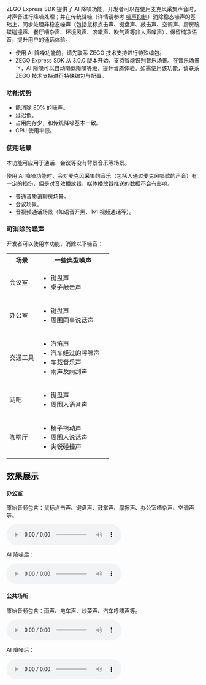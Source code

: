 ZEGO Express SDK 提供了 AI 降噪功能，开发者可以在使用麦克风采集声音时，对声音进行降噪处理；并在传统降噪（详情请参考 [噪声抑制](!AudioAdvanced/Audio_3A_Processing)）消除稳态噪声的基础上，同步处理非稳态噪声（包括鼠标点击声、键盘声、敲击声、空调声、厨房碗碟碰撞声、餐厅嘈杂声、环境风声、咳嗽声、吹气声等非人声噪声），保留纯净语音，提升用户的通话体验。

<div class="mk-warning">

- 使用 AI 降噪功能前，请先联系 ZEGO 技术支持进行特殊编包。
- ZEGO Express SDK 从 3.0.0 版本开始，支持智能识别音乐场景。在音乐场景下，AI 降噪可以自动降低降噪等级，提升音质体验。如需使用该功能，请联系 ZEGO 技术支持进行特殊编包与配置。
</div>

### 功能优势

- 能消除 80% 的噪声。
- 延迟低。
- 占用内存少，和传统降噪基本一致。
- CPU 使用率低。


### 使用场景

本功能可应用于通话、会议等没有背景音乐等场景。

<div class="mk-warning">

使用 AI 降噪功能时，会对麦克风采集的音乐（包括人通过麦克风唱歌的声音）有一定的损伤，但是对音效播放器、媒体播放器推送的数据不会有影响。
</div>

- 普通音质语聊房场景。
- 会议场景。
- 音视频通话场景（如语音开黑、1v1 视频通话等）。


### 可消除的噪声

开发者可以使用本功能，消除以下噪音：

<table>
  <colgroup>
    <col width="30%">
    <col width="70%">
  </colgroup>
  <tbody><tr>
    <th>场景</th>
    <th>一些典型噪声</th>
  </tr>
  <tr>
    <td>会议室</td>
    <td><ul><li>键盘声</li><li>桌子敲击声</li></ul></td>
  </tr>
  <tr>
    <td>办公室</td>
    <td><ul><li>键盘声</li><li>周围同事说话声</li></ul></td>
  </tr>
  <tr>
    <td>交通工具</td>
    <td><ul>
<li>汽笛声</li>
<li>汽车经过的呼啸声</li>
<li>车载音乐声</li>
<li>雨声及雨刮声</li>
</ul></td>
  </tr>
  <tr>
    <td>网吧</td>
    <td><ul>
<li>键盘声</li>
<li>周围人语音声</li>
</ul></td>
  </tr>
  <tr>
    <td>咖啡厅</td>
    <td><ul>
<li>椅子拖动声</li>
<li>周围人说话声</li>
<li>尖锐碰撞声</li>
</ul></td>
  </tr>
</tbody></table>

## 效果展示

#### 办公室

原始音频包含：鼠标点击声、键盘声、鼓掌声、摩擦声、办公室嘈杂声、空调声等。

<audio src="https://zego-public.oss-cn-shanghai.aliyuncs.com/sdk-doc/doc/video/Express_Video_SDK/Audio/office_noise_original.mp3" controls>您的浏览器不支持 audio 标签。</audio>

AI 降噪后：

<audio src="https://zego-public.oss-cn-shanghai.aliyuncs.com/sdk-doc/doc/video/Express_Video_SDK/Audio/office_noise_AIDenoise.mp3" controls>您的浏览器不支持 audio 标签。</audio>

#### 公共场所

原始音频包含：雨声、电车声、炒菜声、汽车呼啸声等。

<audio src="https://zego-public.oss-cn-shanghai.aliyuncs.com/sdk-doc/doc/video/Express_Video_SDK/Audio/public_noise_original.mp3" controls>您的浏览器不支持 audio 标签。</audio>

AI 降噪后：

<audio src="https://zego-public.oss-cn-shanghai.aliyuncs.com/sdk-doc/doc/video/Express_Video_SDK/Audio/public_noise_AIDenoise.mp3" controls>您的浏览器不支持 audio 标签。</audio>
